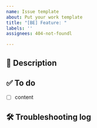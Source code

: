 ```yaml
---
name: Issue template
about: Put your work template
title: "[BE] Feature: "
labels: ''
assignees: 404-not-foundl

---
```


## 🚧 Description
<!-- Descript your work. -->


## ✅ To do
- [ ] content

## 🛠️ Troubleshooting log
<!-- Write down what you learned and what could be fixed -->
